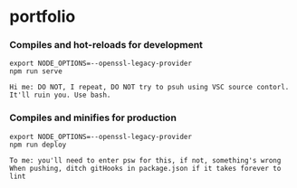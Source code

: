 # portfolio

### Compiles and hot-reloads for development

```
export NODE_OPTIONS=--openssl-legacy-provider
npm run serve

Hi me: DO NOT, I repeat, DO NOT try to psuh using VSC source contorl. It'll ruin you. Use bash.
```

### Compiles and minifies for production

```
export NODE_OPTIONS=--openssl-legacy-provider
npm run deploy

To me: you'll need to enter psw for this, if not, something's wrong
When pushing, ditch gitHooks in package.json if it takes forever to lint
```
